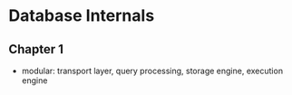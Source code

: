 # Database Internals

## Chapter 1

* modular: transport layer, query processing, storage engine, execution engine


